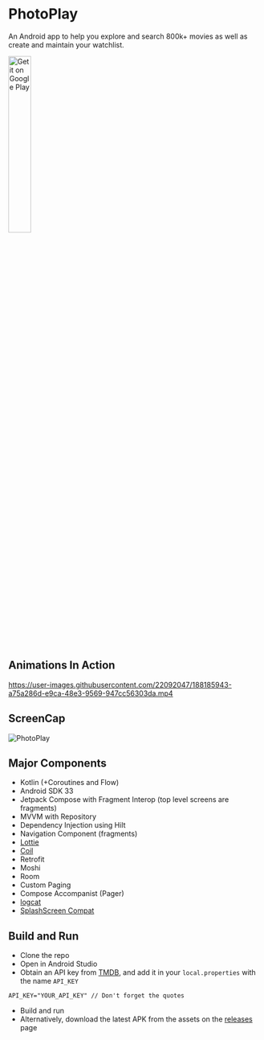 # PhotoPlay
An Android app to help you explore and search 800k+ movies as well as create and maintain your watchlist.

<a href='https://play.google.com/store/apps/details?id=dev.sanskar.photoplay&pcampaignid=pcampaignidMKT-Other-global-all-co-prtnr-py-PartBadge-Mar2515-1'><img alt='Get it on Google Play' src='https://play.google.com/intl/en_us/badges/static/images/badges/en_badge_web_generic.png'  width="30%" height="30%"/></a>

## Animations In Action
https://user-images.githubusercontent.com/22092047/188185943-a75a286d-e9ca-48e3-9569-947cc56303da.mp4

## ScreenCap
![PhotoPlay](https://user-images.githubusercontent.com/22092047/187370949-be36e3ab-f808-47fd-a2d0-e2f83f792ac5.jpeg)

## Major Components
- Kotlin (+Coroutines and Flow)
- Android SDK 33
- Jetpack Compose with Fragment Interop (top level screens are fragments)
- MVVM with Repository
- Dependency Injection using Hilt
- Navigation Component (fragments)
- [Lottie](https://github.com/airbnb/lottie)
- [Coil](https://github.com/coil-kt/coil)
- Retrofit
- Moshi
- Room
- Custom Paging
- Compose Accompanist (Pager)
- [logcat](https://github.com/square/logcat)
- [SplashScreen Compat](https://developer.android.com/develop/ui/views/launch/splash-screen/migrate#migrate_your_splash_screen_implementation)

## Build and Run
- Clone the repo
- Open in Android Studio
- Obtain an API key from [TMDB](https://developers.themoviedb.org/3), and add it in your `local.properties` with the name `API_KEY`
```aidl
API_KEY="YOUR_API_KEY" // Don't forget the quotes
```
- Build and run
- Alternatively, download the latest APK from the assets on the [releases](https://github.com/sanskar10100/PhotoPlay/releases) page
